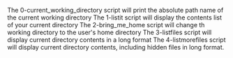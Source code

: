 The 0-current_working_directory script will print the absolute path name of the current working directory
The 1-listit script will display the contents list of your current directory
The 2-bring_me_home script will change th working directory to the user's home directory
The 3-listfiles script will display current directory contents in a long format
The 4-listmorefiles script will display current directory contents, including hidden files in long format.
